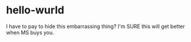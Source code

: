 # hello-wurld
I have to pay to hide this embarrassing thing?  I'm SURE this will get better when MS buys you.
